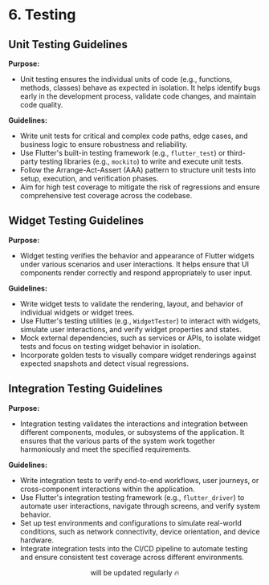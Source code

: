 # 6. Testing

## Unit Testing Guidelines

**Purpose:**

- Unit testing ensures the individual units of code (e.g., functions, methods, classes) behave as expected in isolation. It helps identify bugs early in the development process, validate code changes, and maintain code quality.

**Guidelines:**

- Write unit tests for critical and complex code paths, edge cases, and business logic to ensure robustness and reliability.
- Use Flutter's built-in testing framework (e.g., `flutter_test`) or third-party testing libraries (e.g., `mockito`) to write and execute unit tests.
- Follow the Arrange-Act-Assert (AAA) pattern to structure unit tests into setup, execution, and verification phases.
- Aim for high test coverage to mitigate the risk of regressions and ensure comprehensive test coverage across the codebase.

## Widget Testing Guidelines

**Purpose:**

- Widget testing verifies the behavior and appearance of Flutter widgets under various scenarios and user interactions. It helps ensure that UI components render correctly and respond appropriately to user input.

**Guidelines:**

- Write widget tests to validate the rendering, layout, and behavior of individual widgets or widget trees.
- Use Flutter's testing utilities (e.g., `WidgetTester`) to interact with widgets, simulate user interactions, and verify widget properties and states.
- Mock external dependencies, such as services or APIs, to isolate widget tests and focus on testing widget behavior in isolation.
- Incorporate golden tests to visually compare widget renderings against expected snapshots and detect visual regressions.

## Integration Testing Guidelines

**Purpose:**

- Integration testing validates the interactions and integration between different components, modules, or subsystems of the application. It ensures that the various parts of the system work together harmoniously and meet the specified requirements.

**Guidelines:**

- Write integration tests to verify end-to-end workflows, user journeys, or cross-component interactions within the application.
- Use Flutter's integration testing framework (e.g., `flutter_driver`) to automate user interactions, navigate through screens, and verify system behavior.
- Set up test environments and configurations to simulate real-world conditions, such as network connectivity, device orientation, and device hardware.
- Integrate integration tests into the CI/CD pipeline to automate testing and ensure consistent test coverage across different environments.

<p align="center">will be updated regularly 🔥</p>
